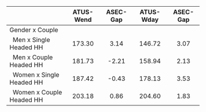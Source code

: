 
|                      |    ATUS-Wend |     ASEC-Gap |    ATUS-Wday |     ASEC-Gap |
| -------------------- | :----------: | :----------: | :----------: | :----------: |
| Gender x Couple      |              |              |              |              |
| &nbsp;&nbsp;Men x Single Headed HH |       173.30 |         3.14 |       146.72 |         3.07 |
| &nbsp;&nbsp;Men x Couple Headed HH |       181.73 |        -2.21 |       158.94 |         2.13 |
| &nbsp;&nbsp;Women x Single Headed HH |       187.42 |        -0.43 |       178.13 |         3.53 |
| &nbsp;&nbsp;Women x Couple Headed HH |       203.18 |         0.86 |       204.60 |         1.83 |

